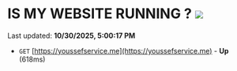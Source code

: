 # IS MY WEBSITE RUNNING ? [![](https://img.shields.io/static/v1?label=Sponsor&message=%E2%9D%A4&logo=GitHub&color=%23fe8e86)](https://github.com/sponsors/Youssef-Lehmam)

Last updated: **10/30/2025, 5:00:17 PM**

- `GET` [https://youssefservice.me](https://youssefservice.me) - **Up** (618ms)
